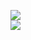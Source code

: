 [![](https://img.shields.io/badge/Made%20With-Github%20Spray-lightgrey.svg?style=for-the-badge&logo=github)](https://github.com/Annihil/github-spray#8854)  
[![](https://i.imgur.com/2DrTn0Z.gif)](https://github.com/Annihil/github-spray)